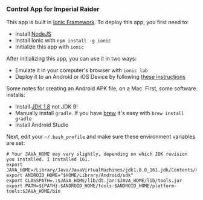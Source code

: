 ### Control App for Imperial Raider

This app is built in [Ionic Framework](https://ionicframework.com). To deploy this app, you first need to:

- Install [NodeJS](https://nodejs.org)
- Install Ionic with `npm install -g ionic`
- Initialize this app with `ionic`

After initializing this app, you can use it in two ways:

- Emulate it in your computer's browser with `ionic lab`
- Deploy it to an Android or iOS Device by following [these instructions](https://ionicframework.com/docs/intro/deploying/)

Some notes for creating an Android APK file, on a Mac. First, some software installs:

- Install [JDK 1.8](http://www.oracle.com/technetwork/java/javase/downloads/jdk8-downloads-2133151.html) not JDK 9!
- Manually install `gradle`. If you have [brew](https://brew.sh/) it's easy with `brew install gradle`
- Install Android Studio

Next, edit your `~/.bash_profile` and make sure these environment variables are set:

```
# Your JAVA_HOME may vary slightly, depending on which JDK revision you installed. I installed 161.
export JAVA_HOME=/Library/Java/JavaVirtualMachines/jdk1.8.0_161.jdk/Contents/Home
export ANDROID_HOME="$HOME/Library/Android/sdk"
export CLASSPATH=.:$JAVA_HOME/lib/dt.jar:$JAVA_HOME/lib/tools.jar
export PATH=${PATH}:$ANDROID_HOME/tools:$ANDROID_HOME/platform-tools:$JAVA_HOME/bin
```


